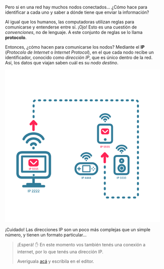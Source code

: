 Pero si en una red hay muchos nodos conectados... ¿Cómo hace para identificar a cada uno y saber a dónde tiene que enviar la información?

Al igual que los humanos, las computadoras utilizan reglas para comunicarse y entenderse entre sí. ¡Ojo! Esto es una cuestión de _convenciones_, no de lenguaje. A este conjunto de reglas se lo llama **protocolo**.

Entonces, ¿cómo hacen para comunicarse los nodos? Mediante el **IP** (_Protocolo de Internet_ o _Internet Protocol_), en el que cada nodo recibe un identificador, conocido como _dirección IP_, que es único dentro de la red. Así, los datos que viajan saben cuál es su _nodo destino_. 

<center>
<img src="https://raw.githubusercontent.com/MumukiProject/mumuki-guia-text-redes-e-internet/master/images/ej6-01_1524150945025.png" alt="ej6-01_1524150945025.png" width="600px" height="auto">
</center>

¡Cuidado! Las direcciones IP son un poco más complejas que un simple número, y tienen un formato particular...

> ¡Esperá! :hand: En este momento vos también tenés una conexión a internet, por lo que tenés una dirección IP.
>
> Averiguala [acá](http://www.cualesmiip.com/) y escribila en el editor.

